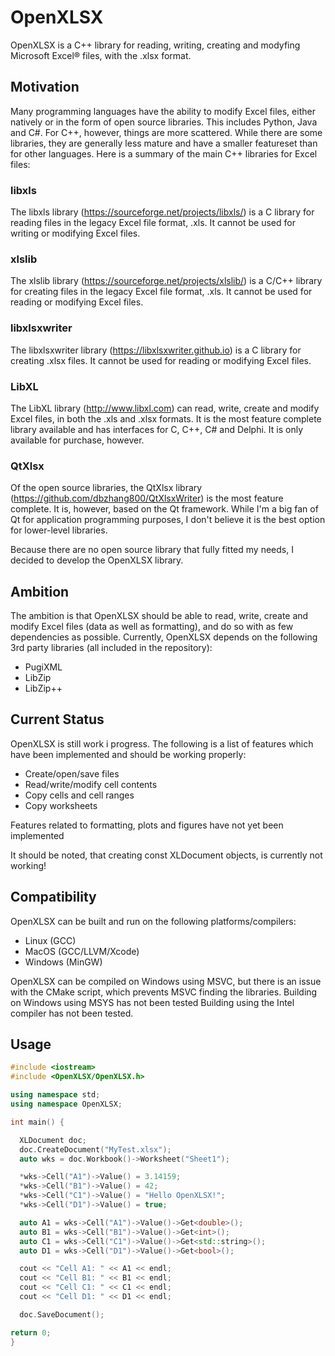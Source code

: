 # OpenXLSX
OpenXLSX is a C++ library for reading, writing, creating and modyfing Microsoft Excel® files, with the .xlsx format.

## Motivation
Many programming languages have the ability to modify Excel files, either natively or in the form of open source libraries. This includes Python, Java and C#. For C++, however, things are more scattered. While there are some libraries, they are generally less mature and have a smaller featureset than for other languages. Here is a summary of the main C++ libraries for Excel files:

### libxls
The libxls library (https://sourceforge.net/projects/libxls/) is a C library for reading files in the legacy Excel file format, .xls. It cannot be used for writing or modifying Excel files.

### xlslib
The xlslib library (https://sourceforge.net/projects/xlslib/) is a C/C++ library for creating files in the legacy Excel file format, .xls. It cannot be used for reading or modifying Excel files.

### libxlsxwriter
The libxlsxwriter library (https://libxlsxwriter.github.io) is a C library for creating .xlsx files. It cannot be used for reading or modifying Excel files.

### LibXL
The LibXL library (http://www.libxl.com) can read, write, create and modify Excel files, in both the .xls and .xlsx formats. It is the most feature complete library available and has interfaces for C, C++, C# and Delphi. It is only available for purchase, however.

### QtXlsx
Of the open source libraries, the QtXlsx library (https://github.com/dbzhang800/QtXlsxWriter) is the most feature complete. It is, however, based on the Qt framework. While I'm a big fan of Qt for application programming purposes, I don't believe it is the best option for lower-level libraries.

Because there are no open source library that fully fitted my needs, I decided to develop the OpenXLSX library.

## Ambition
The ambition is that OpenXLSX should be able to read, write, create and modify Excel files (data as well as formatting), and do so with as few dependencies as possible. Currently, OpenXLSX depends on the following 3rd party libraries (all included in the repository):

 - PugiXML
 - LibZip
 - LibZip++
 
 ## Current Status
 OpenXLSX is still work i progress. The following is a list of features which have been implemented and should be working properly:
 
  - Create/open/save files
  - Read/write/modify cell contents
  - Copy cells and cell ranges
  - Copy worksheets
  
  Features related to formatting, plots and figures have not yet been implemented
  
  It should be noted, that creating const XLDocument objects, is currently not working!
  
  ## Compatibility
  OpenXLSX can be built and run on the following platforms/compilers:
  
  - Linux (GCC)
  - MacOS (GCC/LLVM/Xcode)
  - Windows (MinGW)
  
  OpenXLSX can be compiled on Windows using MSVC, but there is an issue with the CMake script, which prevents MSVC finding the libraries.
  Building on Windows using MSYS has not been tested
  Building using the Intel compiler has not been tested.
  
  ## Usage
  
  ```cpp
  #include <iostream>
  #include <OpenXLSX/OpenXLSX.h>
  
  using namespace std;
  using namespace OpenXLSX;
  
  int main() {
  
    XLDocument doc;
    doc.CreateDocument("MyTest.xlsx");
    auto wks = doc.Workbook()->Worksheet("Sheet1");

    *wks->Cell("A1")->Value() = 3.14159;
    *wks->Cell("B1")->Value() = 42;
    *wks->Cell("C1")->Value() = "Hello OpenXLSX!";
    *wks->Cell("D1")->Value() = true;

    auto A1 = wks->Cell("A1")->Value()->Get<double>();
    auto B1 = wks->Cell("B1")->Value()->Get<int>();
    auto C1 = wks->Cell("C1")->Value()->Get<std::string>();
    auto D1 = wks->Cell("D1")->Value()->Get<bool>();

    cout << "Cell A1: " << A1 << endl;
    cout << "Cell B1: " << B1 << endl;
    cout << "Cell C1: " << C1 << endl;
    cout << "Cell D1: " << D1 << endl;

    doc.SaveDocument();
  
  return 0;
  }
  ```  

